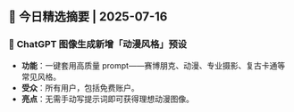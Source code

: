 ## 📌 今日精选摘要 | 2025-07-16  

### 🤖 **ChatGPT 图像生成新增「动漫风格」预设**  
- **功能**：一键套用高质量 prompt——赛博朋克、动漫、专业摄影、复古卡通等常见风格。  
- **受众**：所有用户，包括免费账户。  
- **亮点**：无需手动写提示词即可获得理想动漫图像。